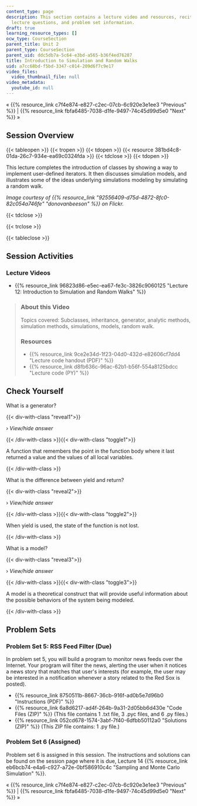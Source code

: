 ```yaml
---
content_type: page
description: This section contains a lecture video and resources, recitation video,
  lecture questions, and problem set information.
draft: true
learning_resource_types: []
ocw_type: CourseSection
parent_title: Unit 2
parent_type: CourseSection
parent_uid: ddc5db7a-5c64-e3bd-a565-b36f4ed76287
title: Introduction to Simulation and Random Walks
uid: a7cc68bd-f5bd-3347-c014-209d6f7c9e17
video_files:
  video_thumbnail_file: null
video_metadata:
  youtube_id: null
---
```

« {{% resource_link c7f4e874-e827-c2ec-07cb-6c920e3e1ee3 "Previous" %}} | {{% resource_link fbfa6485-7038-d1fe-9497-74c45d99d5e0 "Next" %}} »

Session Overview
----------------

{{< tableopen >}}
{{< tropen >}}
{{< tdopen >}}
{{< resource 381bd4c8-01da-26c7-934e-ea69c0324fda >}}
{{< tdclose >}}
{{< tdopen >}}


This lecture completes the introduction of classes by showing a way to implement user-defined iterators. It then discusses simulation models, and illustrates some of the ideas underlying simulations modeling by simulating a random walk.

_Image courtesy of {{% resource_link "92556409-d75d-4872-8fc0-82c054a746fe" "donovanbeeson" %}} on Flickr._


{{< tdclose >}}

{{< trclose >}}

{{< tableclose >}}

Session Activities
------------------

### Lecture Videos

*   {{% resource_link 96823d86-e5ec-ea67-fe3c-3826c9060125 "Lecture 12: Introduction to Simulation and Random Walks" %}}

> ### About this Video
> 
> Topics covered: Subclasses, inheritance, generator, analytic methods, simulation methods, simulations, models, random walk.
> 
> ### Resources
> 
> *   {{% resource_link 9ce2e34d-1f23-04d0-432d-e82606cf7dd4 "Lecture code handout (PDF)" %}}
> *   {{% resource_link d8fb636c-96ac-62b1-b56f-554a8125bdcc "Lecture code (PY)" %}}

Check Yourself
--------------

What is a generator?

{{< div-with-class "reveal1">}}

› _View/hide answer_

{{< /div-with-class >}}{{< div-with-class "toggle1">}}

A function that remembers the point in the function body where it last returned a value and the values of all local variables.

{{< /div-with-class >}}

What is the difference between yield and return?

{{< div-with-class "reveal2">}}

› _View/hide answer_

{{< /div-with-class >}}{{< div-with-class "toggle2">}}

When yield is used, the state of the function is not lost.

{{< /div-with-class >}}

What is a model?

{{< div-with-class "reveal3">}}

› _View/hide answer_

{{< /div-with-class >}}{{< div-with-class "toggle3">}}

A model is a theoretical construct that will provide useful information about the possible behaviors of the system being modeled.

{{< /div-with-class >}}

Problem Sets
------------

### Problem Set 5: RSS Feed Filter (Due)

In problem set 5, you will build a program to monitor news feeds over the Internet. Your program will filter the news, alerting the user when it notices a news story that matches that user's interests (for example, the user may be interested in a notification whenever a story related to the Red Sox is posted).

*   {{% resource_link 8750511b-8667-36cb-916f-ad0b5e7d96b0 "Instructions (PDF)" %}}
*   {{% resource_link 6a8d6217-ad4f-264b-9a31-2d05bb6d430e "Code Files (ZIP)" %}} (This file contains 1 .txt file, 3 .pyc files, and 6 .py files.)
*   {{% resource_link 052cd678-1574-3abf-7f40-6dfbb50112a0 "Solutions (ZIP)" %}} (This ZIP file contains: 1 .py file.)

### Problem Set 6 (Assigned)

Problem set 6 is assigned in this session. The instructions and solutions can be found on the session page where it is due, Lecture 14 {{% resource_link eb6bcb74-e4a6-c927-a72e-0bf586910c4c "Sampling and Monte Carlo Simulation" %}}.

« {{% resource_link c7f4e874-e827-c2ec-07cb-6c920e3e1ee3 "Previous" %}} | {{% resource_link fbfa6485-7038-d1fe-9497-74c45d99d5e0 "Next" %}} »